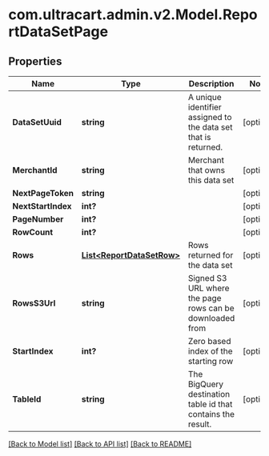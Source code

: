 # com.ultracart.admin.v2.Model.ReportDataSetPage
## Properties

Name | Type | Description | Notes
------------ | ------------- | ------------- | -------------
**DataSetUuid** | **string** | A unique identifier assigned to the data set that is returned. | [optional] 
**MerchantId** | **string** | Merchant that owns this data set | [optional] 
**NextPageToken** | **string** |  | [optional] 
**NextStartIndex** | **int?** |  | [optional] 
**PageNumber** | **int?** |  | [optional] 
**RowCount** | **int?** |  | [optional] 
**Rows** | [**List&lt;ReportDataSetRow&gt;**](ReportDataSetRow.md) | Rows returned for the data set | [optional] 
**RowsS3Url** | **string** | Signed S3 URL where the page rows can be downloaded from | [optional] 
**StartIndex** | **int?** | Zero based index of the starting row | [optional] 
**TableId** | **string** | The BigQuery destination table id that contains the result. | [optional] 


[[Back to Model list]](../README.md#documentation-for-models) [[Back to API list]](../README.md#documentation-for-api-endpoints) [[Back to README]](../README.md)

